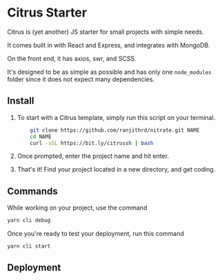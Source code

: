 # Citrus Starter

Citrus is (yet another) JS starter for small projects with simple needs.

It comes built in with React and Express, and integrates with MongoDB.

On the front end, it has axios, swr, and SCSS.

It's designed to be as simple as possible and has only one `node_modules` folder since it does not expect many dependencies.

## Install

1. To start with a Citrus template, simply run this script on your terminal.

    ```bash
        git clone https://github.com/ranjithrd/nitrate.git NAME
        cd NAME
        curl -sSL https://bit.ly/citrussh | bash
    ```

2. Once prompted, enter the project name and hit enter. 

3. That's it! Find your project located in a new directory, and get coding.

## Commands

While working on your project, use the command 

```bash
yarn cli debug
```

Once you're ready to test your deployment, run this command

```bash
yarn cli start
```

## Deployment

